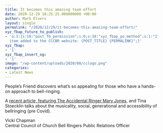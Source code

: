 ```yaml
---
title: It becomes this amazing team effort
date: 2020-12-29 18:25:25.000000000 +00:00
author: Mark Elvers
layout: single
permalink: "/2020/12/29/it-becomes-this-amazing-team-effort/"
xyz_fbap_future_to_publish:
- 'a:3:{s:18:"post_fb_permission";i:0;s:18:"xyz_fbap_po_method";s:1:"2";s:16:"xyz_fbap_message";s:62:"News
  item added to the CCCBR website: {POST_TITLE} {PERMALINK}";}'
xyz_fbap:
- '1'
xyz_fbap_insert_og:
- '1'
image: "/wp-content/uploads/2020/08/cclogo.png"
categories:
- Latest News
---
```

People’s Friend discovers what’s so appealing for those who have a hands-on approach to bell-ringing.

A [recent article, featuring The Accidental Ringer Mary Jones](https://cccbr.org.uk/wp-content/uploads/2020/12/201-Bellringing.pdf), and Tina Stoecklin talks about the musicality, social, generational and accessibility of bellringing (pre Covid).

Vicki Chapman  
Central Council of Church Bell Ringers Public Relations Officer
